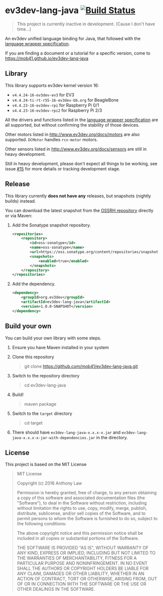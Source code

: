 # ev3dev-lang-java [![Build Status](https://travis-ci.org/mob41/ev3dev-lang-java.svg?branch=master)](https://travis-ci.org/mob41/ev3dev-lang-java)

>This project is currently inactive in development. (Cause I don't have time...)

An ev3dev unified language binding for Java, that followed with the [language wrapper specification](http://ev3dev-lang.readthedocs.org/en/latest/spec.html).

If you are finding a document or a tutorial for a specific version, come to https://mob41.github.io/ev3dev-lang-java

## Library

This library supports ev3dev kernel version 16:

- ```v4.4.24-16-ev3dev-ev3``` for EV3
- ```v4.4.24-ti-rt-r55-16-ev3dev-bb.org``` for BeagleBone
- ```v4.4.23-16-ev3dev-rpi``` for Raspberry Pi 0/1
- ```v4.4.23-16-ev3dev-rpi2``` for Raspberry Pi 2/3

All the drivers and functions listed in the [language wrapper specification](http://ev3dev-lang.readthedocs.org/en/latest/spec.html) are all supported, but without confirming the stability of those devices.

Other motors listed in http://www.ev3dev.org/docs/motors are also supported. ```DCMotor``` handles ```rcx-motor``` motors.

Other sensors listed in http://www.ev3dev.org/docs/sensors are still in heavy development.

Still in heavy development, please don't expect all things to be working, see issue [#15](https://github.com/mob41/ev3dev-lang-java/issues/15) for more details or tracking development stage.

## Release

This library currently **does not have any** releases, but snapshots (nightly builds) instead.

You can download the latest snapshot from the [OSSRH repository](https://oss.sonatype.org/content/groups/public/org/ev3dev/ev3dev-lang-java/) directly or via Maven:

1. Add the Sonatype snapshot repository.

    ```xml
    <repositories>
    	<repository>
       		<id>oss-sonatype</id>
        	<name>oss-sonatype</name>
        	<url>https://oss.sonatype.org/content/repositories/snapshots/</url>
        	<snapshots>
         		<enabled>true</enabled>
        	</snapshots>
    	</repository>
	</repositories>
    ```
    
2. Add the dependency.

	```xml
	<dependency>
		<groupId>org.ev3dev</groupId>
   		<artifactId>ev3dev-lang-java</artifactId>
   		<version>1.0.0-SNAPSHOT</version>
   	</dependency>
	```

## Build your own

You can build your own library with some steps.

1. Ensure you have Maven installed in your system

2. Clone this repository

    >git clone https://github.com/mob41/ev3dev-lang-java.git

3. Switch to the repository directory

    >cd ev3dev-lang-java

4. Build!

    >maven package

5. Switch to the ```target``` directory

    >cd target

6. There should have ```ev3dev-lang-java-x.x.x-x.jar``` and ```ev3dev-lang-java-x.x.x-x-jar-with-dependencies.jar``` in the directory.

## License

This project is based on the MIT License

>MIT License
>
>Copyright (c) 2016 Anthony Law
>
>Permission is hereby granted, free of charge, to any person obtaining a copy
of this software and associated documentation files (the "Software"), to deal
in the Software without restriction, including without limitation the rights
to use, copy, modify, merge, publish, distribute, sublicense, and/or sell
copies of the Software, and to permit persons to whom the Software is
furnished to do so, subject to the following conditions:
>
>The above copyright notice and this permission notice shall be included in all
copies or substantial portions of the Software.
>
>THE SOFTWARE IS PROVIDED "AS IS", WITHOUT WARRANTY OF ANY KIND, EXPRESS OR
IMPLIED, INCLUDING BUT NOT LIMITED TO THE WARRANTIES OF MERCHANTABILITY,
FITNESS FOR A PARTICULAR PURPOSE AND NONINFRINGEMENT. IN NO EVENT SHALL THE
AUTHORS OR COPYRIGHT HOLDERS BE LIABLE FOR ANY CLAIM, DAMAGES OR OTHER
LIABILITY, WHETHER IN AN ACTION OF CONTRACT, TORT OR OTHERWISE, ARISING FROM,
OUT OF OR IN CONNECTION WITH THE SOFTWARE OR THE USE OR OTHER DEALINGS IN THE
SOFTWARE.